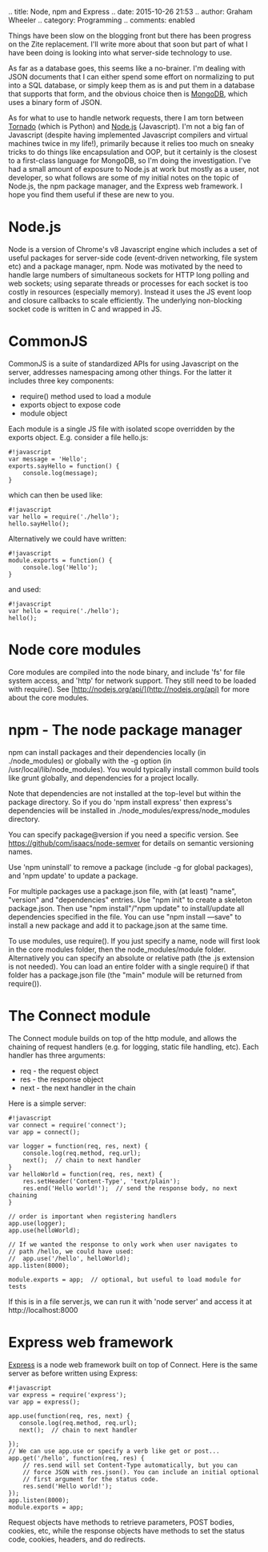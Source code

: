 .. title: Node, npm and Express
.. date: 2015-10-26 21:53
.. author: Graham Wheeler
.. category: Programming
.. comments: enabled

Things have been slow on the blogging front but there has been progress on the
Zite replacement. I'll write more about that soon but part of what I have been 
doing is looking into what server-side technology to use.

As far as a database goes, this seems like a no-brainer. I'm dealing with JSON
documents that I can either spend some effort on normalizing to put into a SQL 
database, or simply keep them as is and put them in a database that supports 
that form, and the obvious choice then is [MongoDB](https://www.mongodb.org/), 
which uses a binary form of JSON.
<!-- TEASER_END -->

As for what to use to handle network requests, there I am torn between
[Tornado](http://www.tornadoweb.org/en/stable/)
(which is Python) and [Node.js](https://nodejs.org/en/) (Javascript). I'm not 
a big fan of Javascript 
(despite having implemented Javascript compilers and virtual machines twice in 
my life!), primarily because it relies too much on sneaky tricks to do things
like encapsulation and OOP, but it certainly is the closest to a first-class
language for MongoDB, so I'm doing the investigation. I've had a small amount
of exposure to Node.js at work but mostly as a user, not developer, so what
follows are some of my initial notes on the topic of Node.js, the npm package
manager, and the Express web framework. I hope you find them useful if these
are new to you.

# Node.js

Node is a version of Chrome's v8 Javascript engine 
which includes a set of useful packages for server-side code (event-driven networking, 
file system etc) and a package manager, npm. Node was motivated by the need to handle 
large numbers of simultaneous sockets for HTTP long polling and web sockets; using 
separate threads or processes for each socket is too costly in resources (especially 
memory). Instead it uses the JS event loop and closure callbacks to scale efficiently.
 The underlying non-blocking socket code is written in C and wrapped in JS.

# CommonJS

CommonJS is a suite of standardized APIs for using Javascript on the server,
addresses namespacing among other things. For the latter it includes three key
components:

- require() method used to load a module
- exports object to expose code
- module object

Each module is a single JS file with isolated scope overridden by the exports object. 
E.g. consider a file hello.js:

    #!javascript
    var message = 'Hello';
    exports.sayHello = function() {
        console.log(message);
    }

which can then be used like:

    #!javascript
    var hello = require('./hello');
    hello.sayHello();

Alternatively we could have written:

    #!javascript
    module.exports = function() {
        console.log('Hello');
    }

and used:

    #!javascript
    var hello = require('./hello');
    hello();

# Node core modules

Core modules are compiled into the node binary, and include 'fs' for file
system access, and 'http' for network support. They still need to be loaded
with require(). See [http://nodejs.org/api/](http://nodejs.org/api) 
for more about the core modules.

# npm - The node package manager

npm can install packages and their dependencies locally (in ./node\_modules)
or globally with the -g option (in /usr/local/lib/node\_modules). You would
typically install common build tools like grunt globally, and dependencies
for a project locally. 

Note that dependencies are not installed at the top-level but within the
package directory. So if you do 'npm install express' then express's
dependencies will be installed in ./node\_modules/express/node\_modules directory.

You can specify package@version if you need a specific version. See
[https://github/com/isaacs/node-semver](https://github/com/isaacs/node-semver)
for details on semantic versioning names.

Use 'npm uninstall' to remove a package (include -g for global packages), and 
'npm update' to update a package.

For multiple packages use a package.json file, with (at least) "name", "version"
 and "dependencies" entries. Use "npm init" to create a skeleton package.json.
 Then use "npm install"/"npm update" to install/update all dependencies specified 
 in the file. You can use "npm install <package> —save" to install a new package 
 and add it to package.json at the same time.

To use modules, use require(). If you just specify a name, node will first look 
in the core modules folder, then the node_modules/module folder. Alternatively 
you can specify an absolute or relative path (the .js extension is not needed). 
You can load an entire folder with a single require() if that folder has a 
package.json file (the "main" module will be returned from require()).

# The Connect module

The Connect module builds on top of the http module, and allows the chaining of 
request handlers (e.g. for logging, static file handling, etc). Each handler 
has three arguments:

- req - the request object
- res - the response object
- next - the next handler in the chain

Here is a simple server:

    #!javascript
    var connect = require('connect');
    var app = connect();
    
    var logger = function(req, res, next) {
        console.log(req.method, req.url);
        next();  // chain to next handler
    }
    var helloWorld = function(req, res, next) {
        res.setHeader('Content-Type', 'text/plain');
        res.end('Hello world!');  // send the response body, no next chaining
    }
    
    // order is important when registering handlers
    app.use(logger);
    app.use(helloWorld);
    
    // If we wanted the response to only work when user navigates to
    // path /hello, we could have used:
    //  app.use('/hello', helloWorld);
    app.listen(8000);
    
    module.exports = app;  // optional, but useful to load module for tests

If this is in a file server.js, we can run it with 'node server' and access it at
http://localhost:8000

# Express web framework

[Express](http://expressjs.com/) is a node web framework built on top of Connect. 
Here is the same server as before written using Express:

    #!javascript
    var express = require('express');
    var app = express();
    
    app.use(function(req, res, next) {
       console.log(req.method, req.url);
       next();  // chain to next handler
    
    });
    // We can use app.use or specify a verb like get or post...
    app.get('/hello', function(req, res) {
        // res.send will set Content-Type automatically, but you can 
        // force JSON with res.json(). You can include an initial optional
        // first argument for the status code.
        res.send('Hello world!'); 
    });
    app.listen(8000);
    module.exports = app;

Request objects have methods to retrieve parameters, POST bodies, cookies,
etc, while the response objects have methods to set the status code, cookies,
headers, and do redirects.

